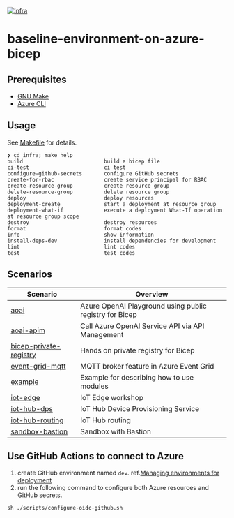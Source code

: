 [![infra](https://github.com/ks6088ts-labs/baseline-environment-on-azure-bicep/actions/workflows/infra.yml/badge.svg?branch=main)](https://github.com/ks6088ts-labs/baseline-environment-on-azure-bicep/actions/workflows/infra.yml?query=branch%3Amain)

# baseline-environment-on-azure-bicep

## Prerequisites

- [GNU Make](https://www.gnu.org/software/make/)
- [Azure CLI](https://github.com/Azure/azure-cli#installation)

## Usage

See [Makefile](./infra/Makefile) for details.

```shell
❯ cd infra; make help
build                          build a bicep file
ci-test                        ci test
configure-github-secrets       configure GitHub secrets
create-for-rbac                create service principal for RBAC
create-resource-group          create resource group
delete-resource-group          delete resource group
deploy                         deploy resources
deployment-create              start a deployment at resource group
deployment-what-if             execute a deployment What-If operation at resource group scope
destroy                        destroy resources
format                         format codes
info                           show information
install-deps-dev               install dependencies for development
lint                           lint codes
test                           test codes
```

## Scenarios

| Scenario                                                                     | Overview                                                |
| ---------------------------------------------------------------------------- | ------------------------------------------------------- |
| [aoai](./infra/scenarios/aoai/README.md)                                     | Azure OpenAI Playground using public registry for Bicep |
| [aoai-apim](./infra/scenarios/aoai-apim/README.md)                           | Call Azure OpenAI Service API via API Management        |
| [bicep-private-registry](./infra/scenarios/bicep-private-registry/README.md) | Hands on private registry for Bicep                     |
| [event-grid-mqtt](./infra/scenarios/event-grid-mqtt/README.md)               | MQTT broker feature in Azure Event Grid                 |
| [example](./infra/scenarios/example/README.md)                               | Example for describing how to use modules               |
| [iot-edge](./infra/scenarios/iot-edge/README.md)                             | IoT Edge workshop                                       |
| [iot-hub-dps](./infra/scenarios/iot-hub-dps/README.md)                       | IoT Hub Device Provisioning Service                     |
| [iot-hub-routing](./infra/scenarios/iot-hub-routing/README.md)               | IoT Hub routing                                         |
| [sandbox-bastion](./infra/scenarios/sandbox-bastion/README.md)               | Sandbox with Bastion                                    |

## Use GitHub Actions to connect to Azure

1. create GitHub environment named `dev`. ref.[Managing environments for deployment](https://docs.github.com/ja/actions/administering-github-actions/managing-environments-for-deployment)
1. run the following command to configure both Azure resources and GitHub secrets.

```shell
sh ./scripts/configure-oidc-github.sh
```
